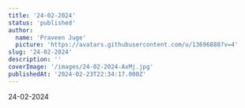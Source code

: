 ```yaml
---
title: '24-02-2024'
status: 'published'
author:
  name: 'Praveen Juge'
  picture: 'https://avatars.githubusercontent.com/u/13696888?v=4'
slug: '24-02-2024'
description: ''
coverImage: '/images/24-02-2024-AxMj.jpg'
publishedAt: '2024-02-23T22:34:17.000Z'
---
```


24-02-2024